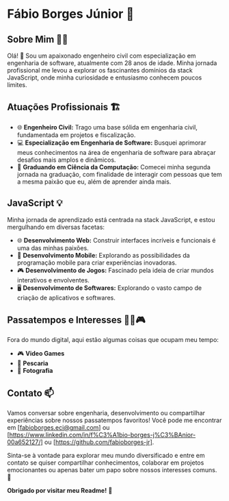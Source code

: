 # Fábio Borges Júnior 🚀

## Sobre Mim 👨‍💻

Olá! 👋 Sou um apaixonado engenheiro civil com especialização em engenharia de software, atualmente com 28 anos de idade. Minha jornada profissional me levou a explorar os fascinantes domínios da stack JavaScript, onde minha curiosidade e entusiasmo conhecem poucos limites.

## Atuações Profissionais 🏗️

- 🌐 **Engenheiro Civil:** Trago uma base sólida em engenharia civil, fundamentada em projetos e fiscalização.
- 💻 **Especialização em Engenharia de Software:** Busquei aprimorar meus conhecimentos na área de engenharia de software para abraçar desafios mais amplos e dinâmicos.
- 💾 **Graduando em Ciência da Computação:** Comecei minha segunda jornada na graduação, com finalidade de interagir com pessoas que tem a mesma paixão que eu, além de aprender ainda mais.

## JavaScript 💡

Minha jornada de aprendizado está centrada na stack JavaScript, e estou mergulhando em diversas facetas:

- 🌐 **Desenvolvimento Web:** Construir interfaces incríveis e funcionais é uma das minhas paixões.
- 📱 **Desenvolvimento Mobile:** Explorando as possibilidades da programação mobile para criar experiências inovadoras.
- 🎮 **Desenvolvimento de Jogos:** Fascinado pela ideia de criar mundos interativos e envolventes.
- 🖥️ **Desenvolvimento de Softwares:** Explorando o vasto campo de criação de aplicativos e softwares.

## Passatempos e Interesses 🎣📸🎮

Fora do mundo digital, aqui estão algumas coisas que ocupam meu tempo:

- 🎮 **Video Games**
- 🎣 **Pescaria**
- 📸 **Fotografia**

## Contato 📫

Vamos conversar sobre engenharia, desenvolvimento ou compartilhar experiências sobre nossos passatempos favoritos! Você pode me encontrar em [fabioborges.eci@gmail.com] ou [https://www.linkedin.com/in/f%C3%A1bio-borges-j%C3%BAnior-00a652127/] ou [https://github.com/fabioborges-jr].

Sinta-se à vontade para explorar meu mundo diversificado e entre em contato se quiser compartilhar conhecimentos, colaborar em projetos emocionantes ou apenas bater um papo sobre nossos interesses comuns. 🌟

**Obrigado por visitar meu Readme!** 🚀
